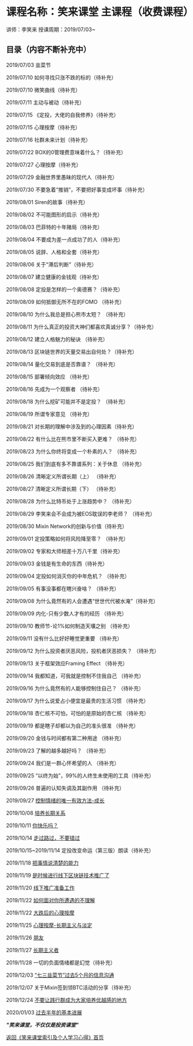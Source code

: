 # 课程名称：笑来课堂 主课程（收费课程）

讲师：李笑来 授课周期：2019/07/03~

## 目录（内容不断补充中）

2019/07/03 韭菜节

2019/07/10 如何寻找只涨不跌的标的（待补充）

2019/07/10 微笑曲线（待补充）

2019/07/11 主动与被动（待补充）

2019/07/15 《定投，大佬的自我修养》（待补充）

2019/07/15 心理按摩（待补充）

2019/07/16 社群未来计划（待补充）

2019/07/22 BOX的0管理费意味着什么？（待补充）

2019/07/27 心理按摩（待补充）

2019/07/29 金融世界里愚昧的现代人（待补充）

2019/07/30 不要急着“推销”，不要把好事变成坏事（待补充）

2019/08/01 Siren的故事（待补充）

2019/08/02 不可能图形的启示（待补充）

2019/08/03 巴菲特的十年赌局（待补充）

2019/08/04 不要成为差一点成功了的人（待补充）

2019/08/05 说辞、人格和全套（待补充）

2019/08/06 关于“滞后判断”（待补充）

2019/08/07 建立健康的金钱观（待补充）

2019/08/08 定投是怎样的一个奥德赛？（待补充）

2019/08/09 如何抵御无所不在的FOMO （待补充）

2019/08/10 为什么我总是担心熊市太短？ （待补充）

2019/08/11 为什么真正的投资大神们都喜欢真诚分享？（待补充） 

2019/08/12 建立人格魅力的秘诀 （待补充）

2019/08/13 区块链世界的天量交易出自何处？（待补充） 

2019/08/14 量化交易到底是否靠谱？ （待补充）

2019/08/15 部署倾向效应 （待补充）

2019/08/16 先成为一个观察者 （待补充）

2019/08/18 为什么挖矿可能并不是定投？ （待补充）

2019/08/19 所谓专家意见 （待补充）

2019/08/21 对长期的理解中涉及到的心理因素（待补充） 

2019/08/22 有什么比在熊市里不断买入更难？ （待补充）

2019/08/23 为什么你终将变成一个朴素的人？ （待补充）

2019/08/25 我们到底有多不靠谱系列：关于休息 （待补充）

2019/08/26 清晰定义所谓长期（上） （待补充）

2019/08/27 清晰定义所谓长期（下） （待补充）

2019/08/28 为什么比特币处于上涨趋势中？ （待补充）

2019/08/29 李笑来会不会成为被EOS耽误的李老师？ （待补充）

2019/08/30 Mixin Network的创新与价值（待补充）

2019/09/01 定投策略如何将风险降至零？ （待补充）

2019/09/02 专家和大师相差十万八千里（待补充）

2019/09/03 金钱是有生命的东西（待补充）

2019/09/04 定投如何消灭你的中年危机？ （待补充）

2019/09/05 有事没事都在瞎兴奋啥？ （待补充）

2019/09/08 为什么竟然有的人会遭遇“世世代代被水淹”（待补充） 

2019/09/09 内化-只有少数人才有的经历 （待补充）

2019/09/10 教师节-论1%如何制造天壤之别 （待补充）

2019/09/11 没有什么比好好睡觉更重要 （待补充）

2019/09/12 为什么投资者厌恶风险，投机者厌恶损失？ （待补充）

2019/09/13 关于框架效应Framing Effect （待补充）

2019/09/14 我都知道，可我就是控制不住我自己 （待补充）

2019/09/16 为什么竟然有的人能够控制住自己？ （待补充）

2019/09/17 为什么说爱占小便宜是最贵的生活习惯 （待补充）

2019/09/18 杏仁核不可怕，可怕的是原始的杏仁核 （待补充）

2019/09/19 都是瞎子却都以为自己的准头很准 （待补充）

2019/09/20 金钱与时间都有第二种用途 （待补充）

2019/09/23 了解的越多越好吗？ （待补充）

2019/09/24 我们是一群心怀希望的人 （待补充）

2019/09/25 “以终为始”，99%的人终生未使用的工具（待补充）

2019/09/26 普遍的认知失调及其副作用 （待补充）

2019/09/27 [控制情绪的唯一有效方法-成长](/xiaolai-main-course-private/20190927-private-course-emotion-control.md)

2019/10/08 [培养长期关系](/xiaolai-main-course-private/20191008-private-course-long-term-relationship.md)

2019/10/11 [你快乐吗？](/xiaolai-main-course-private/20191011-private-course-are-you-happy.md)

2019/10/14 [走过路过，不要错过](/xiaolai-main-course-private/20191014-private-course-dont-miss-it.md)

2019/10/15~2019/11/14 定投改变命运（第三版）朗读（待补充）

2019/11/18 [把事情说清楚的能力](/xiaolai-main-course-private/20191118-private-course-explain-clearly.md)

2019/11/19 [是时候进行线下区块链技术推广了](/xiaolai-main-course-private/20191119-private-course-time-to-promote.md)

2019/11/20 [线下推广准备工作](/xiaolai-main-course-private/20191120-private-course-preparation.md)

2019/11/22 [如何面对你所遭遇的不理解](/xiaolai-main-course-private/20191122-private-course-misunderstanding.md)

2019/11/22 [大跌后的心理按摩](/xiaolai-main-course-private/20191122-private-course-take-it-easy.md)

2019/11/25 [心理按摩-长期主义与淡定](/xiaolai-main-course-private/20191125-private-course-long-term.md)

2019/11/26 [朋友](/xiaolai-main-course-private/20191126-private-course-friends.md)

2019/11/27 [长期主义者](/xiaolai-main-course-private/20191127-private-course-the-person-who-admire-long-term.md)

2019/11/28 一切的负面情绪都是幻觉（待补充）

2019/12/03 [“七三韭菜节”过去5个月的信息沟通](/xiaolai-main-course-private/20191203-private-course-last-five-months.md)

2019/12/07 关于Mixin签到领BTC活动的分享（待补充）

2019/12/24 [不要让践行群成为大家培养优越感的地方](xiaolai-main-course-private/20191224-private-course-superiority.md)

2020/01/03 [过去半年的基本进展](xiaolai-main-course-private/20200103-private-course-semi-annual-summary.md)

***"笑来课堂，不仅仅是投资课堂"***

[返回《笑来课堂索引及个人学习心得》首页](README.md)

